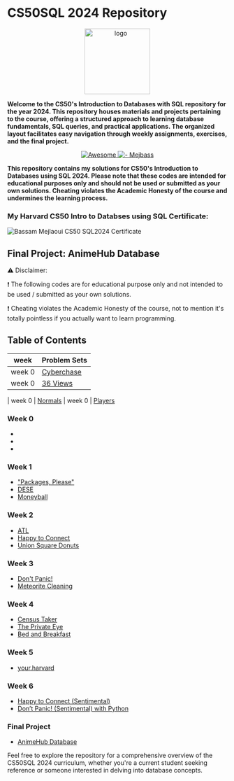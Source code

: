 # CS50SQL 2024 Repository
<p align="center">
<img src="https://i.imgur.com/Jj740Yd.png" alt="logo" height="150"/>
</p>

**Welcome to the CS50's Introduction to Databases with SQL repository for the year 2024. This repository houses materials and projects pertaining to the course, offering a structured approach to learning database fundamentals, SQL queries, and practical applications. The organized layout facilitates easy navigation through weekly assignments, exercises, and the final project.**

</p>
<p align="center">
  <a href="https://github.com/sindresorhus/awesome">
    <img alt="Awesome" src="https://cdn.rawgit.com/sindresorhus/awesome/d7305f38d29fed78fa85652e3a63e154dd8e8829/media/badge.svg">
  </a>
    <a href="https://github.com/mejbass/CS50-Introduction-to-Databases-Using-SQL">
	<img alt=" - Mejbass" src="https://img.shields.io/badge/Mejbass-CS50--Introduction to Databases using SQL 2024-purple.svg">
  </a>
</p> 

**This repository contains my solutions for CS50's Introduction to Databases using SQL 2024. Please note that these codes are intended for educational purposes only and should not be used or submitted as your own solutions. Cheating violates the Academic Honesty of the course and undermines the learning process.**

### My Harvard CS50 Intro to Databses using SQL Certificate:
![Bassam Mejlaoui CS50 SQL2024 Certificate](https://certificates.cs50.io/a182b590-de0b-489c-92ff-ae1b9c9ea549.png?size=letter)

## Final Project: AnimeHub Database

⚠️ Disclaimer:

❗ The following codes are for educational purpose only and not intended to be used / submitted as your own solutions.

❗ Cheating violates the Academic Honesty of the course, not to mention it's totally pointless if you actually want to learn programming.

## Table of Contents
| week  | Problem Sets |
| ------------- | ------------- |
| week 0 | [Cyberchase](https://github.com/mejbass/CS50-Intro-to-Databases-Using-SQL/tree/master/Week%200/Cyberchase)
| week 0 | [36 Views](https://github.com/mejbass/CS50-Intro-to-Databases-Using-SQL/tree/master/Week%200/36%20Views)

| week 0 | [Normals](https://github.com/mejbass/CS50-Intro-to-Databases-Using-SQL/tree/master/Week%200/Normals)
| week 0 | [Players](https://github.com/mejbass/CS50-Intro-to-Databases-Using-SQL/tree/master/Week%200/Players)





### Week 0
- 
- 
- 

### Week 1
- ["Packages, Please"](https://github.com/mejbass/CS50-Intro-to-Databases-Using-SQL/tree/master/Week%201/Packages%2C%20Please)
- [DESE](https://github.com/mejbass/CS50-Intro-to-Databases-Using-SQL/tree/master/Week%201/DESE)
- [Moneyball](https://github.com/mejbass/CS50-Intro-to-Databases-Using-SQL/tree/master/Week%201/Moneyball)

### Week 2
- [ATL](https://github.com/mejbass/CS50-Intro-to-Databases-Using-SQL/tree/master/Week%202/ATL)
- [Happy to Connect](https://github.com/mejbass/CS50-Intro-to-Databases-Using-SQL/tree/master/Week%202/Happy%20to%20Connect)
- [Union Square Donuts](https://github.com/mejbass/CS50-Intro-to-Databases-Using-SQL/tree/master/Week%202/Union%20Square%20Donuts)

### Week 3
- [Don't Panic!](https://github.com/mejbass/CS50-Intro-to-Databases-Using-SQL/tree/master/Week%203/Don't%20Panic)
- [Meteorite Cleaning](https://github.com/mejbass/CS50-Intro-to-Databases-Using-SQL/tree/master/Week%203/Meteorite%20Cleaning)

### Week 4
- [Census Taker](https://github.com/mejbass/CS50-Intro-to-Databases-Using-SQL/tree/master/Week%204/Census%20Taker)
- [The Private Eye](https://github.com/mejbass/CS50-Intro-to-Databases-Using-SQL/tree/master/Week%204/The%20Private%20Eye)
- [Bed and Breakfast](https://github.com/mejbass/CS50-Intro-to-Databases-Using-SQL/tree/master/Week%204/Bed%20and%20Breakfast)

### Week 5
- [your.harvard](https://github.com/mejbass/CS50-Intro-to-Databases-Using-SQL/tree/master/Week%205)

### Week 6
- [Happy to Connect (Sentimental)](https://github.com/mejbass/CS50-Intro-to-Databases-Using-SQL/tree/master/Week%206/Happy%20to%20Connect%20(Sentimental))
- [Don’t Panic! (Sentimental) with Python](https://github.com/mejbass/CS50-Intro-to-Databases-Using-SQL/tree/master/Week%206/Don't%20Panic%20(Sentimental)%20in%20Python)

### Final Project
- [AnimeHub Database](Final%20Project)

Feel free to explore the repository for a comprehensive overview of the CS50SQL 2024 curriculum, whether you're a current student seeking reference or someone interested in delving into database concepts.
